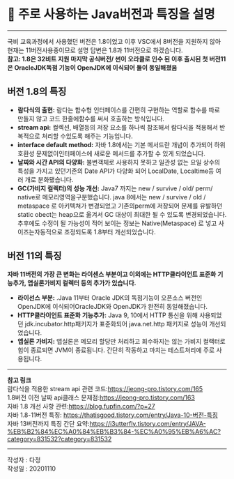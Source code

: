 
# 🎯 주로 사용하는 Java버전과 특징을 설명  
---
국비 교육과정에서 사용했던 버전은 1.8이었고 이후 VSC에서 8버전을 지원하지 않아 현재는 11버전사용중이므로 설명 답변은 1.8과 11버전으로 하겠습니다.  
__참고: 1.8은 32비트 지원 마지막 공식버전/ 썬이 오라클로 인수 된 이후 출시된 첫 버전11은 OracleJDK독점 기능이 OpenJDK에 이식되어 둘이 동일해졌음__  


## 버전 1.8의 특징  

+ __람다식의 출현:__ 람다는 함수형 인터페이스를 간편히 구현하는 역할로 함수를 따로 만들지 않고 코드 한줄에함수를 써서 호출하는 방식입니다. 
+ __stream api:__  컬렉션,  배열등의 저장 요소를 하나씩 참조해서 람다식을 적용해서 반복적으로 처리할 수있도록 해주는 기능입니다.  
+ __interface default method:__  자바 1.8에서는 기본 메서드란 개념이 추가되어 하위호환성 문제없이인터페이스에 새로운 메서드를 추가할 수 있게 되었습니다.  
+ __날짜와 시간 API의 다양화:__  불변객체로 사용하지 못하고 일관성 없는 요일 상수의 특성을 가지고 있던기존의 Date API가 다양화 되어 LocalDate, Localtime등 여러 개로 분화됐습니다. 
+ __GC(가비지 컬렉터)의 성능 개선:__   Java7  까지는  new / survive / old/ perm/ native로 메모리영역을구분했습니다. 
java 8에서는 new / survive / old / metaspace 로 아키텍쳐가 변경되었고 기존의perm에 저장되어 문제를 유발하던 static obect는 heap으로 옮겨서 GC 대상이 최대한 될 수 있도록 변경되었습니다.   
추후에도 수정이 될 가능성이 적어 보이는 정보는 Native(Metaspace) 로 넣고 사이즈는자동적으로 조정되도록 1.8부터 개선되었습니다.  


## 버전 11의 특징
__자바 11버전의 가장 큰 변화는 라이센스 부분이고 이외에는 HTTP클라이언트 표준화 기능추가,  앱실론가비지 컬렉터 등의 추가가 있습니다.__  
+ __라이선스 부분:__ .Java 11부터 Oracle JDK의 독점기능이 오픈소스 버전인 OpenJDK에 이식되어OracleJDK와 OpenJDK가 완전히 동일해졌습니다.
+ __HTTP클라이언트 표준화 기능추가:__  Java 9, 10에서 HTTP  통신을 위해 사용되었던  jdk.incubator.http패키지가 표준화되어 java.net.http 패키지로 성능이 개선되었습니다. 
+ __앱실론 가비지:__ 앱실론은 메모리 할당만 처리하고 회수하지는 않는 가비지 컬랙터로 힙이 종료되면 JVM이 종료됩니다. 간단히 작동하고 마치는 테스트처리에 주로 사용됩니다.

---
**참고 링크**  
람다식을 적용한 stream api 관련 코드:https://jeong-pro.tistory.com/165  
1.8버전 이전 날짜 api클래스 문제점:https://jeong-pro.tistory.com/163  
자바 1.8 개선 사항 관련:https://blog.fupfin.com/?p=27  
자바 1.8\-11버전 특징: https://thatisgood.tistory.com/entry/Java-10-버전-특징  
자바 13버전까지 특징 간단 요약:https://i3utterfly.tistory.com/entry/JAVA-%EB%B2%84%EC%A0%84%EB%B3%84-%EC%A0%95%EB%A6%AC?category=831532?category=831532  

---
작성자 : 다정  
작성일 : 20201110
